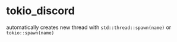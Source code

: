 # tokio_discord
automatically creates new thread with `std::thread::spawn(name)` or `tokio::spawn(name)`
